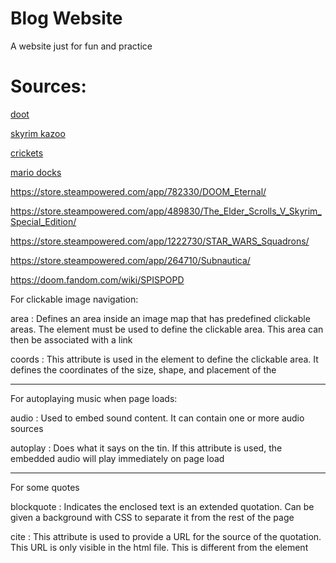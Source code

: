 # Blog Website
 A website just for fun and practice

# Sources:

[doot](https://www.youtube.com/watch?v=hzPpWInAiOg)

[skyrim kazoo](https://www.youtube.com/watch?v=xQFN_VuwQ0w)

[crickets](https://www.youtube.com/watch?v=RktX4lbe_g4)

[mario docks](https://www.youtube.com/watch?v=RRfHbyCQDCo)


https://store.steampowered.com/app/782330/DOOM_Eternal/

https://store.steampowered.com/app/489830/The_Elder_Scrolls_V_Skyrim_Special_Edition/

https://store.steampowered.com/app/1222730/STAR_WARS_Squadrons/

https://store.steampowered.com/app/264710/Subnautica/

https://doom.fandom.com/wiki/SPISPOPD



For clickable image navigation:

area : Defines an area inside an image map that has predefined clickable areas. The <map> element must be used to define the clickable area. This area can then be associated with a link

coords : This attribute is used in the <map> element to define the clickable area. It defines the coordinates of the size, shape, and placement of the <area>

-----------------------------------
For autoplaying music when page loads:
  
audio : Used to embed sound content. It can contain one or more audio sources

autoplay : Does what it says on the tin. If this attribute is used, the embedded audio will play immediately on page load

-----------------------------------
For some quotes
  
blockquote : Indicates the enclosed text is an extended quotation. Can be given a background with CSS to separate it from the rest of the page
  
cite : This attribute is used to provide a URL for the source of the quotation. This URL is only visible in the html file. This is different from the element <cite>


<!-- -->
